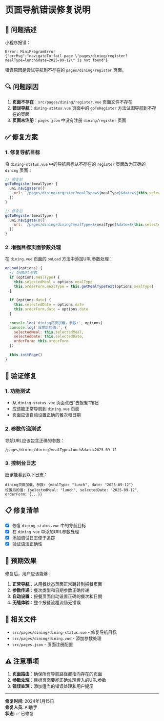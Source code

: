 # 页面导航错误修复说明

## 🐛 问题描述

小程序报错：
```
Error: MiniProgramError
{"errMsg":"navigateTo:fail page \"pages/dining/register?mealType=lunch&date=2025-09-12\" is not found"}
```

错误原因是尝试导航到不存在的 `pages/dining/register` 页面。

## 🔍 问题原因

1. **页面不存在**：`src/pages/dining/register.vue` 页面文件不存在
2. **错误导航**：`dining-status.vue` 页面中的 `goToRegister` 方法试图导航到不存在的页面
3. **页面未注册**：`pages.json` 中没有注册 `dining/register` 页面

## ✅ 修复方案

### 1. 修复导航目标

将 `dining-status.vue` 中的导航目标从不存在的 `register` 页面改为正确的 `dining` 页面：

```javascript
// 修复前
goToRegister(mealType) {
  uni.navigateTo({
    url: `/pages/dining/register?mealType=${mealType}&date=${this.selectedDate}`
  })
}

// 修复后
goToRegister(mealType) {
  uni.navigateTo({
    url: `/pages/dining/dining?mealType=${mealType}&date=${this.selectedDate}`
  })
}
```

### 2. 增强目标页面参数处理

在 `dining.vue` 页面的 `onLoad` 方法中添加URL参数处理：

```javascript
onLoad(options) {
  // 处理URL参数
  if (options.mealType) {
    this.selectedMeal = options.mealType
    this.orderForm.mealType = this.getMealTypeText(options.mealType)
  }
  
  if (options.date) {
    this.selectedDate = options.date
    this.orderForm.date = options.date
  }
  
  console.log('dining页面加载，参数:', options)
  console.log('设置后的值:', {
    selectedMeal: this.selectedMeal,
    selectedDate: this.selectedDate,
    orderForm: this.orderForm
  })
  
  this.initPage()
}
```

## 🧪 验证修复

### 1. 功能测试
- 从 `dining-status.vue` 页面点击"去报餐"按钮
- 应该能正常导航到 `dining.vue` 页面
- 页面应该自动设置正确的餐次和日期

### 2. 参数传递测试
导航URL应该包含正确的参数：
```
/pages/dining/dining?mealType=lunch&date=2025-09-12
```

### 3. 控制台日志
应该能看到以下日志：
```
dining页面加载，参数: {mealType: "lunch", date: "2025-09-12"}
设置后的值: {selectedMeal: "lunch", selectedDate: "2025-09-12", orderForm: {...}}
```

## 📋 修复清单

- [x] 修复 `dining-status.vue` 中的导航目标
- [x] 在 `dining.vue` 中添加URL参数处理
- [x] 添加调试日志便于追踪
- [x] 验证语法正确性

## 🎯 预期效果

修复后，用户应该能够：

1. **正常导航**：从用餐状态页面正常跳转到报餐页面
2. **参数传递**：餐次类型和日期参数正确传递
3. **自动设置**：报餐页面自动设置正确的餐次和日期
4. **无缝体验**：整个报餐流程流畅无错误

## 🔄 相关文件

- `src/pages/dining/dining-status.vue` - 修复导航目标
- `src/pages/dining/dining.vue` - 添加参数处理
- `src/pages.json` - 页面注册配置

## ⚠️ 注意事项

1. **页面路由**：确保所有导航路径都指向存在的页面
2. **参数处理**：目标页面要能正确处理传入的URL参数
3. **错误处理**：添加适当的错误处理和用户提示

---

**修复时间**: 2024年1月15日  
**修复人员**: AI助手  
**状态**: ✅ 已修复
